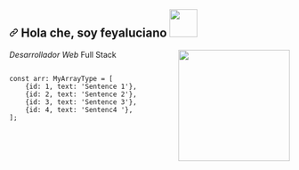 
<h2>
  <a id="user-content--hi-im-thai-braga-" class="anchor" aria-hidden="true" href="#-hi-im-thai-braga-">
    <svg class="octicon octicon-link" viewBox="0 0 16 16" version="1.1" width="16" height="16" aria-hidden="true"><path fill-rule="evenodd" d="M7.775 3.275a.75.75 0 001.06 1.06l1.25-1.25a2 2 0 112.83 2.83l-2.5 2.5a2 2 0 01-2.83 0 .75.75 0 00-1.06 1.06 3.5 3.5 0 004.95 0l2.5-2.5a3.5 3.5 0 00-4.95-4.95l-1.25 1.25zm-4.69 9.64a2 2 0 010-2.83l2.5-2.5a2 2 0 012.83 0 .75.75 0 001.06-1.06 3.5 3.5 0 00-4.95 0l-2.5 2.5a3.5 3.5 0 004.95 4.95l1.25-1.25a.75.75 0 00-1.06-1.06l-1.25 1.25a2 2 0 01-2.83 0z"></path></svg></a> Hola che, soy feyaluciano 
  <a target="_blank" rel="noopener noreferrer" href="https://camo.githubusercontent.com/fb070d9f71a64edbafed08519130d75e7e0a0a69665d50d94ad095157f702e59/68747470733a2f2f6d656469612e67697068792e636f6d2f6d656469612f6d47634e6a736657416a593541455a4e77362f67697068792e676966">
  <img src="https://i.pinimg.com/originals/c1/b3/bd/c1b3bd612569318953462aeb3873223d.gif" width="50" data-canonical-src="https://i.pinimg.com/originals/c1/b3/bd/c1b3bd612569318953462aeb3873223d.gif" style="max-width:100%;"></a></h2>
<img align="right" src="https://lucianoferrari.com.ar/img/programador.png" width="200" style="max-width:100%;">





<p><em>Desarrollador Web</em> Full Stack</p>


<code>
const arr: MyArrayType = [
    {id: 1, text: 'Sentence 1'},
    {id: 2, text: 'Sentence 2'},
    {id: 3, text: 'Sentence 3'},
    {id: 4, text: 'Sentenc4 '},
];
</code>











<!--
**feyaluciano/feyaluciano** is a ✨ _special_ ✨ repository because its `README.md` (this file) appears on your GitHub profile.

Here are some ideas to get you started:

- 🔭 I’m currently working on ...
- 🌱 I’m currently learning ...
- 👯 I’m looking to collaborate on ...
- 🤔 I’m looking for help with ...
- 💬 Ask me about ...
- 📫 How to reach me: ...
- 😄 Pronouns: ...
- ⚡ Fun fact: ...
-->


